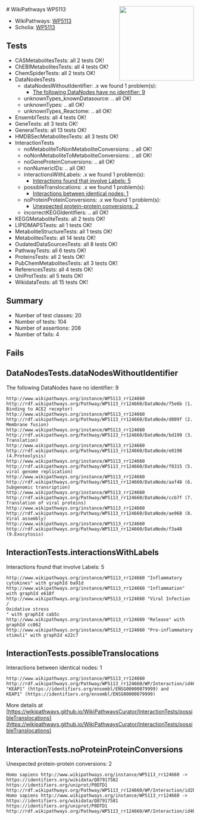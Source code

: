 <img style="float: right; width: 200px" src="https://upload.wikimedia.org/wikipedia/commons/thumb/8/83/Wplogo_with_text_500.png/640px-Wplogo_with_text_500.png" />
# WikiPathways WP5113

* WikiPathways: [WP5113](https://wikipathways.org/pathways/WP5113)
* Scholia: [WP5113](https://scholia.toolforge.org/wikipathways/WP5113)
## Tests
* CASMetabolitesTests: all 2 tests OK!
* ChEBIMetabolitesTests: all 4 tests OK!
* ChemSpiderTests: all 2 tests OK!
* DataNodesTests
    * dataNodesWithoutIdentifier: .x we found 1 problem(s):
        * [The following DataNodes have no identifier: 9](#d2d32fa8)
    * unknownTypes_knownDatasource: .. all OK!
    * unknownTypes: .. all OK!
    * unknownTypes_Reactome: .. all OK!
* EnsemblTests: all 4 tests OK!
* GeneTests: all 3 tests OK!
* GeneralTests: all 13 tests OK!
* HMDBSecMetabolitesTests: all 3 tests OK!
* InteractionTests
    * noMetaboliteToNonMetaboliteConversions: .. all OK!
    * noNonMetaboliteToMetaboliteConversions: .. all OK!
    * noGeneProteinConversions: .. all OK!
    * nonNumericIDs: .. all OK!
    * interactionsWithLabels: .x we found 1 problem(s):
        * [Interactions found that involve Labels: 5](#630d267c)
    * possibleTranslocations: .x we found 1 problem(s):
        * [Interactions between identical nodes: 1](#1c118206)
    * noProteinProteinConversions: .x we found 1 problem(s):
        * [Unexpected protein-protein conversions: 2](#2cf74678)
    * incorrectKEGGIdentifiers: .. all OK!
* KEGGMetaboliteTests: all 2 tests OK!
* LIPIDMAPSTests: all 1 tests OK!
* MetaboliteStructureTests: all 1 tests OK!
* MetabolitesTests: all 14 tests OK!
* OudatedDataSourcesTests: all 8 tests OK!
* PathwayTests: all 6 tests OK!
* ProteinsTests: all 2 tests OK!
* PubChemMetabolitesTests: all 3 tests OK!
* ReferencesTests: all 4 tests OK!
* UniProtTests: all 5 tests OK!
* WikidataTests: all 15 tests OK!


## Summary

* Number of test classes: 20
* Number of tests: 104
* Number of assertions: 208
* Number of fails: 4

## Fails

<a name="d2d32fa8" />

## DataNodesTests.dataNodesWithoutIdentifier

The following DataNodes have no identifier: 9
```
http://www.wikipathways.org/instance/WP5113_rr124660 http://rdf.wikipathways.org/Pathway/WP5113_rr124660/DataNode/f5e6b (1. Binding to ACE2 receptor)
http://www.wikipathways.org/instance/WP5113_rr124660 http://rdf.wikipathways.org/Pathway/WP5113_rr124660/DataNode/d809f (2. Membrane fusion)
http://www.wikipathways.org/instance/WP5113_rr124660 http://rdf.wikipathways.org/Pathway/WP5113_rr124660/DataNode/bd199 (3. Translation)
http://www.wikipathways.org/instance/WP5113_rr124660 http://rdf.wikipathways.org/Pathway/WP5113_rr124660/DataNode/e0198 (4.Proteolysis)
http://www.wikipathways.org/instance/WP5113_rr124660 http://rdf.wikipathways.org/Pathway/WP5113_rr124660/DataNode/f8315 (5. viral genome replication)
http://www.wikipathways.org/instance/WP5113_rr124660 http://rdf.wikipathways.org/Pathway/WP5113_rr124660/DataNode/aaf48 (6. Subgenomic transription)
http://www.wikipathways.org/instance/WP5113_rr124660 http://rdf.wikipathways.org/Pathway/WP5113_rr124660/DataNode/ccb7f (7. Translation of viral proteins)
http://www.wikipathways.org/instance/WP5113_rr124660 http://rdf.wikipathways.org/Pathway/WP5113_rr124660/DataNode/ae968 (8. Viral assembly)
http://www.wikipathways.org/instance/WP5113_rr124660 http://rdf.wikipathways.org/Pathway/WP5113_rr124660/DataNode/f3a48 (9.Exocytosis)
```

<a name="630d267c" />

## InteractionTests.interactionsWithLabels

Interactions found that involve Labels: 5
```
http://www.wikipathways.org/instance/WP5113_rr124660 "Inflammatory cytokines" with graphId ba91d
http://www.wikipathways.org/instance/WP5113_rr124660 "Inflammation" with graphId e618f
http://www.wikipathways.org/instance/WP5113_rr124660 "Viral Infection /
Oxidative stress
" with graphId cab5c
http://www.wikipathways.org/instance/WP5113_rr124660 "Release" with graphId cc062
http://www.wikipathways.org/instance/WP5113_rr124660 "Pro-inflammatory stimuli" with graphId e22c7
```

<a name="1c118206" />

## InteractionTests.possibleTranslocations

Interactions between identical nodes: 1
```
http://www.wikipathways.org/instance/WP5113_rr124660 http://rdf.wikipathways.org/Pathway/WP5113_rr124660/WP/Interaction/id461dc676 "KEAP1" (https://identifiers.org/ensembl/ENSG00000079999) and 
KEAP1" (https://identifiers.org/ensembl/ENSG00000079999)
```

More details at [https://wikipathways.github.io/WikiPathwaysCurator/InteractionTests/possibleTranslocations](https://wikipathways.github.io/WikiPathwaysCurator/InteractionTests/possibleTranslocations)

<a name="2cf74678" />

## InteractionTests.noProteinProteinConversions

Unexpected protein-protein conversions: 2
```
Homo sapiens http://www.wikipathways.org/instance/WP5113_rr124660 -> https://identifiers.org/wikidata/Q87917582 https://identifiers.org/uniprot/P0DTD1 http://rdf.wikipathways.org/Pathway/WP5113_rr124660/WP/Interaction/id2ba69e50
Homo sapiens http://www.wikipathways.org/instance/WP5113_rr124660 -> https://identifiers.org/wikidata/Q87917581 https://identifiers.org/uniprot/P0DTD1 http://rdf.wikipathways.org/Pathway/WP5113_rr124660/WP/Interaction/id4bed82f3
```

